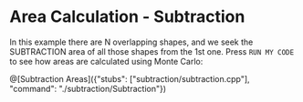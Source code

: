 # Area Calculation - Subtraction

In this example there are N overlapping shapes, and we seek the SUBTRACTION area of all those shapes from the 1st one.
Press `RUN MY CODE` to see how areas are calculated using Monte Carlo:

@[Subtraction Areas]({"stubs": ["subtraction/subtraction.cpp"], "command": "./subtraction/Subtraction"})

